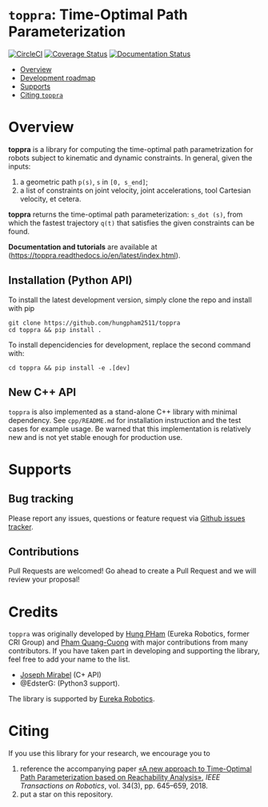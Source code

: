 # `toppra`: Time-Optimal Path Parameterization
[![CircleCI](https://circleci.com/gh/hungpham2511/toppra/tree/develop.svg?style=svg)](https://circleci.com/gh/hungpham2511/toppra/tree/develop)
[![Coverage Status](https://coveralls.io/repos/github/hungpham2511/toppra/badge.svg?branch=master)](https://coveralls.io/github/hungpham2511/toppra?branch=master)
[![Documentation Status](https://readthedocs.org/projects/toppra/badge/?version=latest)](https://toppra.readthedocs.io/en/latest/?badge=latest)


- [Overview](#overview)
- [Development roadmap](#development-roadmap)
- [Supports](#supports)
- [Citing `toppra`](#citing--toppra-)


# Overview

**toppra** is a library for computing the time-optimal path
parametrization for robots subject to kinematic and dynamic
constraints.  In general, given the inputs:

1. a geometric path `p(s)`, `s` in `[0, s_end]`;
2. a list of constraints on joint velocity, joint accelerations, tool
   Cartesian velocity, et cetera.

**toppra** returns the time-optimal path parameterization: `s_dot
(s)`, from which the fastest trajectory `q(t)` that satisfies the
given constraints can be found.

**Documentation and tutorials** are available at
(https://toppra.readthedocs.io/en/latest/index.html).


## Installation (Python API)

To install the latest development version, simply clone the repo and install with pip

``` shell
git clone https://github.com/hungpham2511/toppra
cd toppra && pip install .
```

To install depencidencies for development, replace the second command with:
``` shell
cd toppra && pip install -e .[dev]
```

## New C++ API

`toppra` is also implemented as a stand-alone C++ library with minimal
dependency. See `cpp/README.md` for installation instruction and the
test cases for example usage. Be warned that this implementation is
relatively new and is not yet stable enough for production use.

# Supports

## Bug tracking
Please report any issues, questions or feature request via 
[Github issues tracker](https://github.com/hungpham2511/toppra/issues).

## Contributions
Pull Requests are welcomed! Go ahead to create a Pull Request and we
will review your proposal!

# Credits

`toppra` was originally developed by [Hung
PHam](https://hungpham2511.github.com/) (Eureka Robotics, former CRI
Group) and [Pham Quang-Cuong](https://www.ntu.edu.sg/home/cuong/) with
major contributions from many contributors.  If you have taken part in
developing and supporting the library, feel free to add your name to
the list.
- [Joseph Mirabel](https://github.com/jmirabel) (C+ API)
- @EdsterG: (Python3 support).


The library is supported by [Eureka Robotics](https://eurekarobotics.com/).

# Citing
If you use this library for your research, we encourage you to 

1. reference the accompanying paper [«A new approach to Time-Optimal Path Parameterization based on Reachability Analysis»](https://www.researchgate.net/publication/318671280_A_New_Approach_to_Time-Optimal_Path_Parameterization_Based_on_Reachability_Analysis),
   *IEEE Transactions on Robotics*, vol. 34(3), pp. 645–659, 2018.
2. put a star on this repository.

